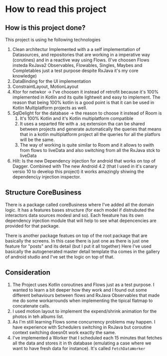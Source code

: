 # How to read this project
## How is this project done?
  This project is using he following technologies
  1) Clean architectur Implemented with a a self implementation of Datasources, and repositories that are working in a imperative way (corutines) and in 
  a reactive way using Flows.
  (I've choosen Flows insteda RxJava2 Observables, Flowables, Singles, Maybes and Completables just a test purpose despite RxJava it's my core knowledge)
  2) DataBinding for the UI implementation
  3) ConstraintLayout, MotionLayout
  4) Ktor for netwkor -> I've choosen it instead of retrofit because it's 100% implemented in Kotlin and its quite lightweit and easy to implement.
    The reason that being 100% kotlin is a good point is that it can be used in Kotlin Multiplatform projects as well.
  5) SqlDelight for the database  -> the reason to choose it instead of Room is
      1) It's 100% Kotlin and it's Kotlin multiplatform compatible
      2) It uses a separted file with a .sq extension tha can be shared between projects and generate automatically the queries that means that in a kotlin multiplatform project all the queries for all the platfors will be the same.
      3) The way of working is quite similar to Room and it allows to swith from flows to liveData and also switching from all the RxJava stck to liveData
  6) Hilt: Is the new Dependency injection for android that works on top of Dagger. Combined with The new Android 4.2 (that I used in it's canary versio 10 to develop this project) it works amazingly shiwing the dependenci¡y injection inspector.

## Structure CoreBusiness
   There is a package called coreBusiness where I've added all the domain logic. It has a features bases structure (for each model if distrubuted the interactors data sources modesl and so).
   Each feeature has its own dependency injection module that will help to see what depencencies are provided for that package.
   
   There is another package featues on top of the root package that are basically the screens. In this case there is just one as there is just one feature for "posts" and its detail (but I put it all together)
   Here I've used basically the autogenerated master detail template tha comes in the gallery of android studio and I've set the logic on top of that.
   
   ## Consideration
   
   1) The Project uses Kotlin coroutines and Flows just as a test purpose. I wanted to learn a bit deeper how they work and I found out some different behaviours between flows and RxJava Observables that made me do some workarrounds when implementing the tipical flatmap to concatenate calls.
   2) I used motion layout to implement the expend/shrink animation for the photos in teh albums list.
   3) As I'm still learning Flows some concurrency problems may happen. I have experience with Schedulers switching in RxJava but coroutine context switching doesn0t work exactly the same.
   4) I've implemented a Worker that I scheduled each 15 minutes that fetches all the data and stores it in th database (emulating a case where we want to have fresh data for instance). It's called `FetchDataWorker`
   
   
